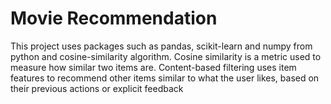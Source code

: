 # Movie Recommendation
 This project uses packages such as pandas, scikit-learn and numpy from python and cosine-similarity algorithm. Cosine similarity is a metric used to measure how similar two items are. Content-based filtering uses item features to recommend other items similar to what the user likes, based on their previous actions or explicit feedback
